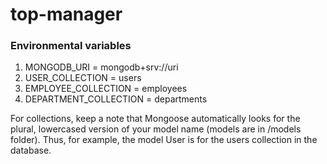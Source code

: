 # top-manager

### Environmental variables
1. MONGODB_URI = mongodb+srv://uri
2. USER_COLLECTION = users
3. EMPLOYEE_COLLECTION = employees
4. DEPARTMENT_COLLECTION = departments

For collections, keep a note that Mongoose automatically looks for the plural, lowercased version of your model name (models are in /models folder). Thus, for example, the model User is for the users collection in the database.